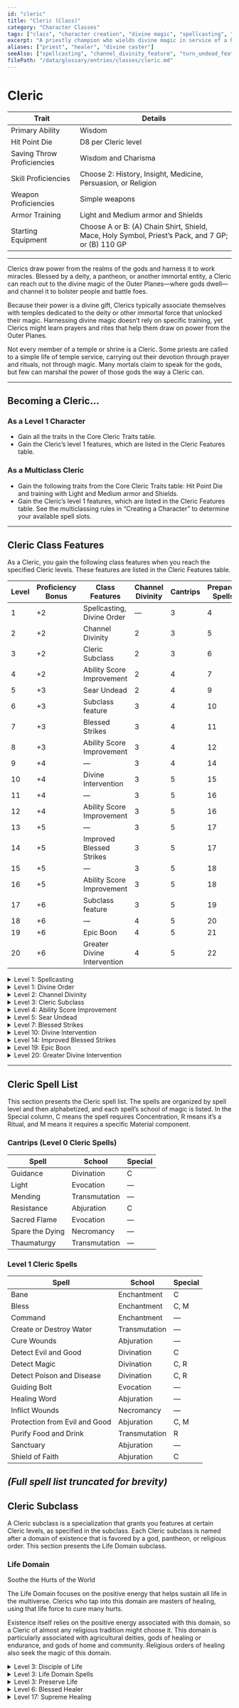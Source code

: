 ```yaml
---
id: "cleric"
title: "Cleric (Class)"
category: "Character Classes"
tags: ["class", "character creation", "divine magic", "spellcasting", "channel divinity", "healing", "turn undead", "divine order", "life domain"]
excerpt: "A priestly champion who wields divine magic in service of a higher power, be it a god, a pantheon, or a divine force or philosophy."
aliases: ["priest", "healer", "divine caster"]
seeAlso: ["spellcasting", "channel_divinity_feature", "turn_undead_feature", "divine_order_feature", "life_domain_subclass", "spells_chapter", "proficiency_bonus"]
filePath: "/data/glossary/entries/classes/cleric.md"
---
```

# Cleric

<div class="not-prose my-6">
  <table class="min-w-full divide-y divide-gray-600 border border-gray-600 rounded-lg shadow-md">
    <thead class="bg-gray-700/50">
      <tr>
        <th scope="col" class="px-4 py-3 text-left text-xs font-medium text-sky-300 uppercase tracking-wider border-b border-gray-600">Trait</th>
        <th scope="col" class="px-4 py-3 text-left text-xs font-medium text-sky-300 uppercase tracking-wider border-b border-gray-600">Details</th>
      </tr>
    </thead>
    <tbody class="bg-gray-800/50 divide-y divide-gray-700">
      <tr class="hover:bg-gray-700/40 transition-colors duration-150">
        <td class="px-4 py-3 text-sm font-medium text-amber-300 align-top">Primary Ability</td>
        <td class="px-4 py-3 text-sm text-gray-300 align-top">Wisdom</td>
      </tr>
      <tr class="hover:bg-gray-700/40 transition-colors duration-150">
        <td class="px-4 py-3 text-sm font-medium text-amber-300 align-top">Hit Point Die</td>
        <td class="px-4 py-3 text-sm text-gray-300 align-top">D8 per Cleric level</td>
      </tr>
      <tr class="hover:bg-gray-700/40 transition-colors duration-150">
        <td class="px-4 py-3 text-sm font-medium text-amber-300 align-top">Saving Throw Proficiencies</td>
        <td class="px-4 py-3 text-sm text-gray-300 align-top">Wisdom and Charisma</td>
      </tr>
      <tr class="hover:bg-gray-700/40 transition-colors duration-150">
        <td class="px-4 py-3 text-sm font-medium text-amber-300 align-top">Skill Proficiencies</td>
        <td class="px-4 py-3 text-sm text-gray-300 align-top">Choose 2: History, Insight, Medicine, Persuasion, or Religion</td>
      </tr>
      <tr class="hover:bg-gray-700/40 transition-colors duration-150">
        <td class="px-4 py-3 text-sm font-medium text-amber-300 align-top">Weapon Proficiencies</td>
        <td class="px-4 py-3 text-sm text-gray-300 align-top">Simple weapons</td>
      </tr>
      <tr class="hover:bg-gray-700/40 transition-colors duration-150">
        <td class="px-4 py-3 text-sm font-medium text-amber-300 align-top">Armor Training</td>
        <td class="px-4 py-3 text-sm text-gray-300 align-top">Light and Medium armor and Shields</td>
      </tr>
      <tr class="hover:bg-gray-700/40 transition-colors duration-150">
        <td class="px-4 py-3 text-sm font-medium text-amber-300 align-top">Starting Equipment</td>
        <td class="px-4 py-3 text-sm text-gray-300 align-top">Choose A or B: (A) Chain Shirt, Shield, Mace, Holy Symbol, Priest’s Pack, and 7 GP; or (B) 110 GP</td>
      </tr>
    </tbody>
  </table>
</div>

---

Clerics draw power from the realms of the gods and harness it to work miracles. Blessed by a deity, a pantheon, or another immortal entity, a Cleric can reach out to the divine magic of the Outer Planes—where gods dwell—and channel it to bolster people and battle foes.

Because their power is a divine gift, Clerics typically associate themselves with temples dedicated to the deity or other immortal force that unlocked their magic. Harnessing divine magic doesn’t rely on specific training, yet Clerics might learn prayers and rites that help them draw on power from the Outer Planes.

Not every member of a temple or shrine is a Cleric. Some priests are called to a simple life of temple service, carrying out their devotion through prayer and rituals, not through magic. Many mortals claim to speak for the gods, but few can marshal the power of those gods the way a Cleric can.

---
## Becoming a Cleric...

### As a Level 1 Character
*   Gain all the traits in the Core Cleric Traits table.
*   Gain the Cleric’s level 1 features, which are listed in the Cleric Features table.

### As a Multiclass Cleric
*   Gain the following traits from the Core Cleric Traits table: Hit Point Die and training with Light and Medium armor and Shields.
*   Gain the Cleric’s level 1 features, which are listed in the Cleric Features table. See the multiclassing rules in “Creating a Character” to determine your available <span data-term-id="spell_level_slots" class="glossary-term-link-from-markdown">spell slots</span>.

---
## Cleric Class Features
As a Cleric, you gain the following class features when you reach the specified Cleric levels. These features are listed in the Cleric Features table.

| Level | <span data-term-id="proficiency_bonus" class="glossary-term-link-from-markdown">Proficiency Bonus</span> | Class Features                | Channel Divinity | Cantrips | Prepared Spells | 1   | 2   | 3   | 4   | 5   | 6   | 7   | 8   | 9   |
|-------|-------------------------------------------------------------------------------------------------------|-------------------------------|------------------|----------|-----------------|-----|-----|-----|-----|-----|-----|-----|-----|-----|
| 1     | +2                                                                                                    | Spellcasting, Divine Order    | —                | 3        | 4               | 2   | —   | —   | —   | —   | —   | —   | —   | —   |
| 2     | +2                                                                                                    | Channel Divinity              | 2                | 3        | 5               | 3   | —   | —   | —   | —   | —   | —   | —   | —   |
| 3     | +2                                                                                                    | Cleric Subclass               | 2                | 3        | 6               | 4   | 2   | —   | —   | —   | —   | —   | —   | —   |
| 4     | +2                                                                                                    | Ability Score Improvement     | 2                | 4        | 7               | 4   | 3   | —   | —   | —   | —   | —   | —   | —   |
| 5     | +3                                                                                                    | Sear Undead                   | 2                | 4        | 9               | 4   | 3   | 2   | —   | —   | —   | —   | —   | —   |
| 6     | +3                                                                                                    | Subclass feature              | 3                | 4        | 10              | 4   | 3   | 3   | —   | —   | —   | —   | —   | —   |
| 7     | +3                                                                                                    | Blessed Strikes               | 3                | 4        | 11              | 4   | 3   | 3   | 1   | —   | —   | —   | —   | —   |
| 8     | +3                                                                                                    | Ability Score Improvement     | 3                | 4        | 12              | 4   | 3   | 3   | 2   | —   | —   | —   | —   | —   |
| 9     | +4                                                                                                    | —                             | 3                | 4        | 14              | 4   | 3   | 3   | 3   | 1   | —   | —   | —   | —   |
| 10    | +4                                                                                                    | Divine Intervention           | 3                | 5        | 15              | 4   | 3   | 3   | 3   | 2   | —   | —   | —   | —   |
| 11    | +4                                                                                                    | —                             | 3                | 5        | 16              | 4   | 3   | 3   | 3   | 2   | 1   | —   | —   | —   |
| 12    | +4                                                                                                    | Ability Score Improvement     | 3                | 5        | 16              | 4   | 3   | 3   | 3   | 2   | 1   | —   | —   | —   |
| 13    | +5                                                                                                    | —                             | 3                | 5        | 17              | 4   | 3   | 3   | 3   | 2   | 1   | 1   | —   | —   |
| 14    | +5                                                                                                    | Improved Blessed Strikes      | 3                | 5        | 17              | 4   | 3   | 3   | 3   | 2   | 1   | 1   | —   | —   |
| 15    | +5                                                                                                    | —                             | 3                | 5        | 18              | 4   | 3   | 3   | 3   | 2   | 1   | 1   | 1   | —   |
| 16    | +5                                                                                                    | Ability Score Improvement     | 3                | 5        | 18              | 4   | 3   | 3   | 3   | 2   | 1   | 1   | 1   | —   |
| 17    | +6                                                                                                    | Subclass feature              | 3                | 5        | 19              | 4   | 3   | 3   | 3   | 2   | 1   | 1   | 1   | 1   |
| 18    | +6                                                                                                    | —                             | 4                | 5        | 20              | 4   | 3   | 3   | 3   | 3   | 1   | 1   | 1   | 1   |
| 19    | +6                                                                                                    | Epic Boon                     | 4                | 5        | 21              | 4   | 3   | 3   | 3   | 3   | 2   | 1   | 1   | 1   |
| 20    | +6                                                                                                    | Greater Divine Intervention   | 4                | 5        | 22              | 4   | 3   | 3   | 3   | 3   | 2   | 2   | 1   | 1   |

<details>
  <summary>Level 1: Spellcasting</summary>
  <div>
    <p>You have learned to cast <span data-term-id="spells_chapter" class="glossary-term-link-from-markdown">spells</span> through prayer and meditation. See “<span data-term-id="spells_chapter" class="glossary-term-link-from-markdown">Spells</span>” for the rules on spellcasting. The information below details how you use those rules with Cleric spells, which appear on the Cleric spell list later in the class’s description.</p>
    <p><strong>Cantrips.</strong> You know three cantrips of your choice from the Cleric spell list. Guidance, Sacred Flame, and Thaumaturgy are recommended.</p>
    <p>Whenever you gain a Cleric level, you can replace one of your cantrips with another cantrip of your choice from the Cleric spell list.</p>
    <p>When you reach Cleric levels 4 and 10, you learn another cantrip of your choice from the Cleric spell list, as shown in the Cantrips column of the Cleric Features table.</p>
    <p><strong><span data-term-id="spell_level_slots" class="glossary-term-link-from-markdown">Spell Slots</span>.</strong> The Cleric Features table shows how many <span data-term-id="spell_level_slots" class="glossary-term-link-from-markdown">spell slots</span> you have to cast your level 1+ <span data-term-id="spells_chapter" class="glossary-term-link-from-markdown">spells</span>. You regain all expended slots when you finish a <span data-term-id="long_rest" class="glossary-term-link-from-markdown">Long Rest</span>.</p>
    <p><strong>Prepared Spells of Level 1+.</strong> You prepare the list of level 1+ <span data-term-id="spells_chapter" class="glossary-term-link-from-markdown">spells</span> that are available for you to cast with this feature. To start, choose four level 1 <span data-term-id="spells_chapter" class="glossary-term-link-from-markdown">spells</span> from the Cleric spell list. Bless, Cure Wounds, Guiding Bolt, and Shield of Faith are recommended.</p>
    <p>The number of <span data-term-id="spells_chapter" class="glossary-term-link-from-markdown">spells</span> on your list increases as you gain Cleric levels, as shown in the Prepared Spells column of the Cleric Features table. Whenever that number increases, choose additional <span data-term-id="spells_chapter" class="glossary-term-link-from-markdown">spells</span> from the Cleric spell list until the number of <span data-term-id="spells_chapter" class="glossary-term-link-from-markdown">spells</span> on your list matches the number on the table. The chosen <span data-term-id="spells_chapter" class="glossary-term-link-from-markdown">spells</span> must be of a level for which you have <span data-term-id="spell_level_slots" class="glossary-term-link-from-markdown">spell slots</span>. For example, if you’re a level 3 Cleric, your list of prepared <span data-term-id="spells_chapter" class="glossary-term-link-from-markdown">spells</span> can include six <span data-term-id="spells_chapter" class="glossary-term-link-from-markdown">spells</span> of levels 1 and 2 in any combination.</p>
    <p>If another Cleric feature gives you <span data-term-id="spells_chapter" class="glossary-term-link-from-markdown">spells</span> that you always have prepared, those <span data-term-id="spells_chapter" class="glossary-term-link-from-markdown">spells</span> don’t count against the number of <span data-term-id="spells_chapter" class="glossary-term-link-from-markdown">spells</span> you can prepare with this feature, but those <span data-term-id="spells_chapter" class="glossary-term-link-from-markdown">spells</span> otherwise count as Cleric <span data-term-id="spells_chapter" class="glossary-term-link-from-markdown">spells</span> for you.</p>
    <p><strong>Changing Your Prepared Spells.</strong> Whenever you finish a <span data-term-id="long_rest" class="glossary-term-link-from-markdown">Long Rest</span>, you can change your list of prepared <span data-term-id="spells_chapter" class="glossary-term-link-from-markdown">spells</span>, replacing any of the <span data-term-id="spells_chapter" class="glossary-term-link-from-markdown">spells</span> there with other Cleric <span data-term-id="spells_chapter" class="glossary-term-link-from-markdown">spells</span> for which you have <span data-term-id="spell_level_slots" class="glossary-term-link-from-markdown">spell slots</span>.</p>
    <p><strong>Spellcasting Ability.</strong> Wisdom is your spellcasting ability for your Cleric <span data-term-id="spells_chapter" class="glossary-term-link-from-markdown">spells</span>.</p>
    <p><strong>Spellcasting Focus.</strong> You can use a Holy Symbol as a <span data-term-id="spellcasting_focus" class="glossary-term-link-from-markdown">Spellcasting Focus</span> for your Cleric <span data-term-id="spells_chapter" class="glossary-term-link-from-markdown">spells</span>.</p>
  </div>
</details>

<details>
  <summary>Level 1: Divine Order</summary>
  <div>
    <p>You have dedicated yourself to one of the following sacred roles of your choice.</p>
    <p><strong>Protector.</strong> Trained for battle, you gain <span data-term-id="proficiency" class="glossary-term-link-from-markdown">proficiency</span> with Martial weapons and training with Heavy armor.</p>
    <p><strong>Thaumaturge.</strong> You know one extra cantrip from the Cleric spell list. In addition, your mystical connection to the divine gives you a bonus to your Intelligence (Arcana or Religion) checks. The bonus equals your Wisdom modifier (minimum of +1).</p>
  </div>
</details>

<details>
  <summary>Level 2: Channel Divinity</summary>
  <div>
    <p>You can channel divine energy directly from the Outer Planes to fuel magical effects. You start with two such effects: Divine Spark and Turn Undead, each of which is described below. Each time you use this class’s Channel Divinity, choose which Channel Divinity effect from this class to create. You gain additional effect options at higher Cleric levels.</p>
    <p>You can use this class’s Channel Divinity twice. You regain one of its expended uses when you finish a <span data-term-id="short_rest" class="glossary-term-link-from-markdown">Short Rest</span>, and you regain all expended uses when you finish a <span data-term-id="long_rest" class="glossary-term-link-from-markdown">Long Rest</span>. You gain additional uses when you reach certain Cleric levels, as shown in the Channel Divinity column of the Cleric Features table.</p>
    <p>If a Channel Divinity effect requires a <span data-term-id="saving_throw" class="glossary-term-link-from-markdown">saving throw</span>, the DC equals the spell save DC from this class’s Spellcasting feature.</p>
    <p><strong>Divine Spark.</strong> As a <span data-term-id="magic_action" class="glossary-term-link-from-markdown">Magic action</span>, you point your Holy Symbol at another creature you can see within 30 feet of yourself and focus divine energy at it. Roll 1d8 and add your Wisdom modifier. You either restore Hit Points to the creature equal to that total or force the creature to make a Constitution <span data-term-id="saving_throw" class="glossary-term-link-from-markdown">saving throw</span>. On a failed save, the creature takes Necrotic or Radiant damage (your choice) equal to that total. On a successful save, the creature takes half as much damage (round down).</p>
    <p>You roll an additional d8 when you reach Cleric levels 7 (2d8), 13 (3d8), and 18 (4d8).</p>
    <p><strong>Turn Undead.</strong> As a <span data-term-id="magic_action" class="glossary-term-link-from-markdown">Magic action</span>, you present your Holy Symbol and censure Undead creatures. Each Undead of your choice within 30 feet of you must make a Wisdom <span data-term-id="saving_throw" class="glossary-term-link-from-markdown">saving throw</span>. If the creature fails its save, it has the <span data-term-id="frightened_condition" class="glossary-term-link-from-markdown">Frightened</span> and <span data-term-id="incapacitated_condition" class="glossary-term-link-from-markdown">Incapacitated</span> conditions for 1 minute. For that duration, it tries to move as far from you as it can on its turns. This effect ends early on the creature if it takes any damage, if you have the <span data-term-id="incapacitated_condition" class="glossary-term-link-from-markdown">Incapacitated condition</span>, or if you die.</p>
  </div>
</details>

<details>
  <summary>Level 3: Cleric Subclass</summary>
  <div>
    <p>You gain a Cleric subclass of your choice. The Life Domain subclass is detailed after this class’s description. A subclass is a specialization that grants you features at certain Cleric levels. For the rest of your career, you gain each of your subclass’s features that are of your Cleric level or lower.</p>
  </div>
</details>

<details>
  <summary>Level 4: Ability Score Improvement</summary>
  <div>
    <p>You gain the Ability Score Improvement <span data-term-id="feat" class="glossary-term-link-from-markdown">feat</span> (see “Feats”) or another <span data-term-id="feat" class="glossary-term-link-from-markdown">feat</span> of your choice for which you qualify. You gain this feature again at Cleric levels 8, 12, and 16.</p>
  </div>
</details>

<details>
  <summary>Level 5: Sear Undead</summary>
  <div>
    <p>Whenever you use Turn Undead, you can roll a number of d8s equal to your Wisdom modifier (minimum of 1d8) and add the rolls together. Each Undead that fails its <span data-term-id="saving_throw" class="glossary-term-link-from-markdown">saving throw</span> against that use of Turn Undead takes Radiant damage equal to the roll’s total. This damage doesn’t end the turn effect.</p>
  </div>
</details>

<details>
  <summary>Level 7: Blessed Strikes</summary>
  <div>
    <p>Divine power infuses you in battle. You gain one of the following options of your choice (if you get either option from a Cleric subclass in an older book, use only the option you choose for this feature).</p>
    <p><strong>Divine Strike.</strong> Once on each of your turns when you hit a creature with an <span data-term-id="attack_roll" class="glossary-term-link-from-markdown">attack roll</span> using a weapon, you can cause the target to take an extra 1d8 Necrotic or Radiant damage (your choice).</p>
    <p><strong>Potent Spellcasting.</strong> Add your Wisdom modifier to the damage you deal with any Cleric cantrip.</p>
  </div>
</details>

<details>
  <summary>Level 10: Divine Intervention</summary>
  <div>
    <p>You can call on your deity or pantheon to intervene on your behalf. As a <span data-term-id="magic_action" class="glossary-term-link-from-markdown">Magic action</span>, choose any Cleric <span data-term-id="spells_chapter" class="glossary-term-link-from-markdown">spell</span> of level 5 or lower that doesn’t require a <span data-term-id="reaction" class="glossary-term-link-from-markdown">Reaction</span> to cast. As part of the same action, you cast that <span data-term-id="spells_chapter" class="glossary-term-link-from-markdown">spell</span> without expending a <span data-term-id="spell_level_slots" class="glossary-term-link-from-markdown">spell slot</span> or needing <span data-term-id="spell_components_rules" class="glossary-term-link-from-markdown">Material components</span>. You can’t use this feature again until you finish a <span data-term-id="long_rest" class="glossary-term-link-from-markdown">Long Rest</span>.</p>
  </div>
</details>

<details>
  <summary>Level 14: Improved Blessed Strikes</summary>
  <div>
    <p>The option you chose for Blessed Strikes grows more powerful.</p>
    <p><strong>Divine Strike.</strong> The extra damage of your Divine Strike increases to 2d8.</p>
    <p><strong>Potent Spellcasting.</strong> When you cast a Cleric cantrip and deal damage to a creature with it, you can give vitality to yourself or another creature within 60 feet of yourself, granting a number of Temporary Hit Points equal to twice your Wisdom modifier.</p>
  </div>
</details>

<details>
  <summary>Level 19: Epic Boon</summary>
  <div>
    <p>You gain an Epic Boon <span data-term-id="feat" class="glossary-term-link-from-markdown">feat</span> (see “Feats”) or another <span data-term-id="feat" class="glossary-term-link-from-markdown">feat</span> of your choice for which you qualify. Boon of Fate is recommended.</p>
  </div>
</details>

<details>
  <summary>Level 20: Greater Divine Intervention</summary>
  <div>
    <p>You can call on even more powerful divine intervention. When you use your Divine Intervention feature, you can choose Wish when you select a <span data-term-id="spells_chapter" class="glossary-term-link-from-markdown">spell</span>. If you do so, you can’t use Divine Intervention again until you finish 2d4 <span data-term-id="long_rest" class="glossary-term-link-from-markdown">Long Rests</span>.</p>
  </div>
</details>

---
## Cleric Spell List
This section presents the Cleric <span data-term-id="spell_list" class="glossary-term-link-from-markdown">spell list</span>. The <span data-term-id="spells_chapter" class="glossary-term-link-from-markdown">spells</span> are organized by <span data-term-id="spell_level" class="glossary-term-link-from-markdown">spell level</span> and then alphabetized, and each <span data-term-id="spells_chapter" class="glossary-term-link-from-markdown">spell</span>’s school of magic is listed. In the Special column, C means the <span data-term-id="spells_chapter" class="glossary-term-link-from-markdown">spell</span> requires <span data-term-id="concentration" class="glossary-term-link-from-markdown">Concentration</span>, R means it’s a <span data-term-id="ritual" class="glossary-term-link-from-markdown">Ritual</span>, and M means it requires a specific <span data-term-id="spell_components_rules" class="glossary-term-link-from-markdown">Material component</span>.

### Cantrips (Level 0 Cleric Spells)
| Spell             | School        | Special |
|-------------------|---------------|---------|
| Guidance          | Divination    | C       |
| Light             | Evocation     | —       |
| Mending           | Transmutation | —       |
| Resistance        | Abjuration    | C       |
| Sacred Flame      | Evocation     | —       |
| Spare the Dying   | Necromancy    | —       |
| Thaumaturgy       | Transmutation | —       |

### Level 1 Cleric Spells
| Spell                       | School        | Special |
|-----------------------------|---------------|---------|
| Bane                        | Enchantment   | C       |
| Bless                       | Enchantment   | C, M    |
| Command                     | Enchantment   | —       |
| Create or Destroy Water     | Transmutation | —       |
| Cure Wounds                 | Abjuration    | —       |
| Detect Evil and Good        | Divination    | C       |
| Detect Magic                | Divination    | C, R    |
| Detect Poison and Disease   | Divination    | C, R    |
| Guiding Bolt                | Evocation     | —       |
| Healing Word                | Abjuration    | —       |
| Inflict Wounds              | Necromancy    | —       |
| Protection from Evil and Good | Abjuration  | C, M    |
| Purify Food and Drink       | Transmutation | R       |
| Sanctuary                   | Abjuration    | —       |
| Shield of Faith             | Abjuration    | C       |

*(Full spell list truncated for brevity)*
---
## Cleric Subclass
A Cleric subclass is a specialization that grants you features at certain Cleric levels, as specified in the subclass. Each Cleric subclass is named after a domain of existence that is favored by a god, pantheon, or religious order. This section presents the Life Domain subclass.

### Life Domain
Soothe the Hurts of the World

The Life Domain focuses on the positive energy that helps sustain all life in the multiverse. Clerics who tap into this domain are masters of healing, using that life force to cure many hurts.

Existence itself relies on the positive energy associated with this domain, so a Cleric of almost any religious tradition might choose it. This domain is particularly associated with agricultural deities, gods of healing or endurance, and gods of home and community. Religious orders of healing also seek the magic of this domain.

<details>
  <summary>Level 3: Disciple of Life</summary>
  <div>
    <p>When a <span data-term-id="spells_chapter" class="glossary-term-link-from-markdown">spell</span> you cast with a <span data-term-id="spell_level_slots" class="glossary-term-link-from-markdown">spell slot</span> restores Hit Points to a creature, that creature regains additional Hit Points on the turn you cast the <span data-term-id="spells_chapter" class="glossary-term-link-from-markdown">spell</span>. The additional Hit Points equal 2 plus the <span data-term-id="spell_level_slots" class="glossary-term-link-from-markdown">spell slot</span>’s level.</p>
  </div>
</details>

<details>
  <summary>Level 3: Life Domain Spells</summary>
  <div>
    <p>Your connection to this divine domain ensures you always have certain <span data-term-id="spells_chapter" class="glossary-term-link-from-markdown">spells</span> ready. When you reach a Cleric level specified in the Life Domain Spells table, you thereafter always have the listed <span data-term-id="spells_chapter" class="glossary-term-link-from-markdown">spells</span> prepared.</p>
    <p><strong>Life Domain Spells</strong></p>
    | Cleric Level | Prepared Spells                               |
    |--------------|-----------------------------------------------|
    | 3            | Aid, Bless, Cure Wounds, Lesser Restoration |
    | 5            | Mass Healing Word, Revivify                 |
    | 7            | Aura of Life, Death Ward                      |
    | 9            | Greater Restoration, Mass Cure Wounds         |
  </div>
</details>

<details>
  <summary>Level 3: Preserve Life</summary>
  <div>
    <p>As a <span data-term-id="magic_action" class="glossary-term-link-from-markdown">Magic action</span>, you present your Holy Symbol and expend a use of your Channel Divinity to evoke healing energy that can restore a number of Hit Points equal to five times your Cleric level. Choose Bloodied creatures within 30 feet of yourself (which can include you), and divide those Hit Points among them. This feature can restore a creature to no more than half its Hit Point maximum.</p>
  </div>
</details>

<details>
  <summary>Level 6: Blessed Healer</summary>
  <div>
    <p>The healing <span data-term-id="spells_chapter" class="glossary-term-link-from-markdown">spells</span> you cast on others heal you as well. Immediately after you cast a <span data-term-id="spells_chapter" class="glossary-term-link-from-markdown">spell</span> with a <span data-term-id="spell_level_slots" class="glossary-term-link-from-markdown">spell slot</span> that restores Hit Points to one or more creatures other than yourself, you regain Hit Points equal to 2 plus the <span data-term-id="spell_level_slots" class="glossary-term-link-from-markdown">spell slot</span>’s level.</p>
  </div>
</details>

<details>
  <summary>Level 17: Supreme Healing</summary>
  <div>
    <p>When you would normally roll one or more dice to restore Hit Points to a creature with a <span data-term-id="spells_chapter" class="glossary-term-link-from-markdown">spell</span> or Channel Divinity, don’t roll those dice for the healing; instead use the highest number possible for each die. For example, instead of restoring 2d6 Hit Points to a creature with a <span data-term-id="spells_chapter" class="glossary-term-link-from-markdown">spell</span>, you restore 12.</p>
  </div>
</details>